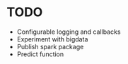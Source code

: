 TODO
====

- Configurable logging and callbacks
- Experiment with bigdata
- Publish spark package
- Predict function
